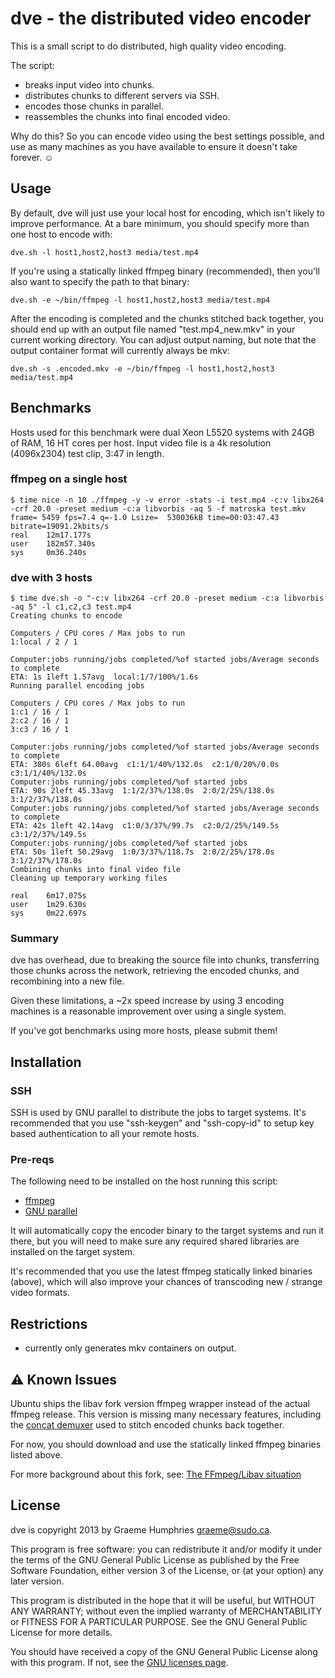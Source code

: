 # dve - the distributed video encoder

This is a small script to do distributed, high quality video encoding.

The script: 

- breaks input video into chunks.
- distributes chunks to different servers via SSH.
- encodes those chunks in parallel.
- reassembles the chunks into final encoded video.

Why do this? So you can encode video using the best settings possible,
and use as many machines as you have available to ensure it doesn't
take forever. ☺

## Usage

By default, dve will just use your local host for encoding, which isn't likely to
improve performance. At a bare minimum, you should specify more than one host
to encode with:

    dve.sh -l host1,host2,host3 media/test.mp4

If you're using a statically linked ffmpeg binary (recommended), then you'll also
want to specify the path to that binary:

    dve.sh -e ~/bin/ffmpeg -l host1,host2,host3 media/test.mp4

After the encoding is completed and the chunks stitched back together, you
should end up with an output file named "test.mp4_new.mkv" in your current working
directory. You can adjust output naming, but note that the output container format
will currently always be mkv:

    dve.sh -s .encoded.mkv -e ~/bin/ffmpeg -l host1,host2,host3 media/test.mp4

## Benchmarks

Hosts used for this benchmark were dual Xeon L5520 systems with 24GB of RAM,
16 HT cores per host. Input video file is a 4k resolution (4096x2304) test
clip, 3:47 in length.

### ffmpeg on a single host

    $ time nice -n 10 ./ffmpeg -y -v error -stats -i test.mp4 -c:v libx264 -crf 20.0 -preset medium -c:a libvorbis -aq 5 -f matroska test.mkv
    frame= 5459 fps=7.4 q=-1.0 Lsize=  530036kB time=00:03:47.43 bitrate=19091.2kbits/s    
    real    12m17.177s
    user    182m57.340s
    sys     0m36.240s

### dve with 3 hosts

    $ time dve.sh -o "-c:v libx264 -crf 20.0 -preset medium -c:a libvorbis -aq 5" -l c1,c2,c3 test.mp4
    Creating chunks to encode

    Computers / CPU cores / Max jobs to run
    1:local / 2 / 1

    Computer:jobs running/jobs completed/%of started jobs/Average seconds to complete
    ETA: 1s 1left 1.57avg  local:1/7/100%/1.6s
    Running parallel encoding jobs

    Computers / CPU cores / Max jobs to run
    1:c1 / 16 / 1
    2:c2 / 16 / 1
    3:c3 / 16 / 1

    Computer:jobs running/jobs completed/%of started jobs/Average seconds to complete
    ETA: 380s 6left 64.00avg  c1:1/1/40%/132.0s  c2:1/0/20%/0.0s  c3:1/1/40%/132.0s
    Computer:jobs running/jobs completed/%of started jobs
    ETA: 90s 2left 45.33avg  1:1/2/37%/138.0s  2:0/2/25%/138.0s  3:1/2/37%/138.0s
    Computer:jobs running/jobs completed/%of started jobs/Average seconds to complete
    ETA: 42s 1left 42.14avg  c1:0/3/37%/99.7s  c2:0/2/25%/149.5s  c3:1/2/37%/149.5s
    Computer:jobs running/jobs completed/%of started jobs
    ETA: 50s 1left 50.29avg  1:0/3/37%/118.7s  2:0/2/25%/178.0s  3:1/2/37%/178.0s
    Combining chunks into final video file
    Cleaning up temporary working files

    real    6m17.075s
    user    1m29.630s
    sys     0m22.697s


### Summary

dve has overhead, due to breaking the source file into chunks, transferring those chunks
across the network, retrieving the encoded chunks, and recombining into a new file.

Given these limitations, a ~2x speed increase by using 3 encoding machines is
a reasonable improvement over using a single system.

If you've got benchmarks using more hosts, please submit them!

## Installation

### SSH

SSH is used by GNU parallel to distribute the jobs to target systems.
It's recommended that you use "ssh-keygen" and "ssh-copy-id" to
setup key based authentication to all your remote hosts.

### Pre-reqs

The following need to be installed on the host running this script:

- [ffmpeg](http://johnvansickle.com/ffmpeg/)
- [GNU parallel](https://www.gnu.org/software/parallel/)

It will automatically copy the encoder binary to the target systems and run
it there, but you will need to make sure any required shared libraries are installed
on the target system.

It's recommended that you use the latest ffmpeg statically linked binaries (above),
which will also improve your chances of transcoding new / strange video formats.

## Restrictions

- currently only generates mkv containers on output.

## ⚠ Known Issues

Ubuntu ships the libav fork version ffmpeg wrapper instead of the actual ffmpeg
release. This version is missing many necessary features, including the
[concat demuxer](https://www.ffmpeg.org/faq.html#How-can-I-concatenate-video-files_003f)
used to stitch encoded chunks back together.

For now, you should download and use the statically linked ffmpeg
binaries listed above.

For more background about this fork, see:
[The FFmpeg/Libav situation](http://blog.pkh.me/p/13-the-ffmpeg-libav-situation.html)

## License
dve is copyright 2013 by Graeme Humphries <graeme@sudo.ca>.

This program is free software: you can redistribute it and/or modify
it under the terms of the GNU General Public License as published by
the Free Software Foundation, either version 3 of the License, or
(at your option) any later version.

This program is distributed in the hope that it will be useful,
but WITHOUT ANY WARRANTY; without even the implied warranty of
MERCHANTABILITY or FITNESS FOR A PARTICULAR PURPOSE.  See the
GNU General Public License for more details.

You should have received a copy of the GNU General Public License
along with this program.  If not, see the
[GNU licenses page](http://www.gnu.org/licenses/).
